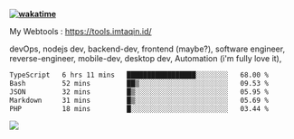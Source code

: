**[![wakatime](https://wakatime.com/badge/user/87646243-158a-4241-a3cb-668e1fa2dbb8.svg)](https://wakatime.com/@87646243-158a-4241-a3cb-668e1fa2dbb8?style=plastic)**


My Webtools : https://tools.imtaqin.id/


devOps, nodejs dev, backend-dev, frontend (maybe?), software engineer, reverse-engineer, mobile-dev, desktop dev, Automation (i'm fully love it), 

<!--START_SECTION:waka-->

```txt
TypeScript   6 hrs 11 mins   █████████████████░░░░░░░░   68.00 %
Bash         52 mins         ██▒░░░░░░░░░░░░░░░░░░░░░░   09.53 %
JSON         32 mins         █▒░░░░░░░░░░░░░░░░░░░░░░░   05.95 %
Markdown     31 mins         █▒░░░░░░░░░░░░░░░░░░░░░░░   05.69 %
PHP          18 mins         █░░░░░░░░░░░░░░░░░░░░░░░░   03.44 %
```

<!--END_SECTION:waka-->

<img src="https://github-readme-activity-graph-fjqz177.vercel.app/graph?username=fdciabdul&theme=github-dark"/>
